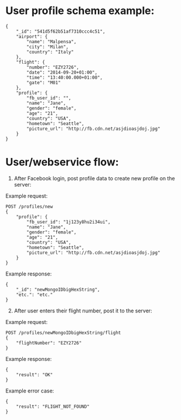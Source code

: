 User profile schema example:
==

```
{
	"_id": "541d5f62b51af7310ccc4c51",
	"airport": {
		"name": "Malpensa",
		"city": "Milan",
		"country": "Italy"
	},
	"flight": {
		"number": "EZY2726",
		"date": "2014-09-20+01:00",
		"time": "13:40:00.000+01:00",
		"gate": "M01"
	},
	"profile": {
		"fb_user_id": "",
		"name": "Jane",
		"gender": "female",
		"age": "21",
		"country": "USA",
		"hometown": "Seattle",
		"picture_url": "http://fb.cdn.net/asjdioasjdoj.jpg"
	}
}
```

User/webservice flow:
==

1. After Facebook login, post profile data to create new profile on the server:

Example request:
```
POST /profiles/new
{
	"profile": {
		"fb_user_id": "1j123y8hu2i34ui",
		"name": "Jane",
		"gender": "female",
		"age": "21",
		"country": "USA",
		"hometown": "Seattle",
		"picture_url": "http://fb.cdn.net/asjdioasjdoj.jpg"
	}
}
```

Example response:
```
{
	"_id": "newMongoIDbigHexString",
	"etc.": "etc."
}
```

2. After user enters their flight number, post it to the server:

Example request:
```
POST /profiles/newMongoIDbigHexString/flight
{
	"flightNumber": "EZY2726"
}
```

Example response:
```
{
	"result": "OK"
}
```

Example error case:
```
{
	"result": "FLIGHT_NOT_FOUND"
}
```
